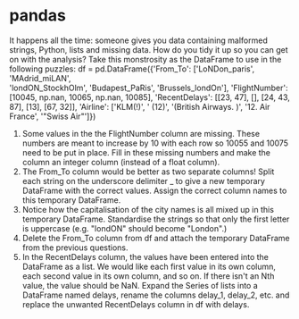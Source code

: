# pandas
It happens all the time: someone gives you data containing malformed strings,  Python, lists and missing data. How do you tidy it up so you can get on with the  analysis? 
Take this monstrosity as the DataFrame to use in the following puzzles: 
df = pd.DataFrame({'From_To': ['LoNDon_paris', 'MAdrid_miLAN',  
'londON_StockhOlm', 
'Budapest_PaRis', 'Brussels_londOn'], 
'FlightNumber': [10045, np.nan, 10065, np.nan, 10085], 
'RecentDelays': [[23, 47], [], [24, 43, 87], [13], [67, 32]], 
'Airline': ['KLM(!)', '<Air France> (12)', '(British Airways. )', 
'12. Air France', '"Swiss Air"']}) 
1. Some values in the the FlightNumber column are missing. These numbers are  meant to increase by 10 with each row so 10055 and 10075 need to be put in  place. Fill in these missing numbers and make the column an integer column  (instead of a float column). 
2. The From_To column would be better as two separate columns! Split each  string on the underscore delimiter _ to give a new temporary DataFrame with  the correct values. Assign the correct column names to this temporary  DataFrame. 
3. Notice how the capitalisation of the city names is all mixed up in this  temporary DataFrame. Standardise the strings so that only the first letter is  uppercase (e.g. "londON" should become "London".) 
4. Delete the From_To column from df and attach the temporary DataFrame  from the previous questions. 
5. In the RecentDelays column, the values have been entered into the  DataFrame as a list. We would like each first value in its own column, each 
second value in its own column, and so on. If there isn't an Nth value, the value  should be NaN. 
Expand the Series of lists into a DataFrame named delays, rename the columns  delay_1, delay_2, etc. and replace the unwanted RecentDelays column in df  with delays. 
